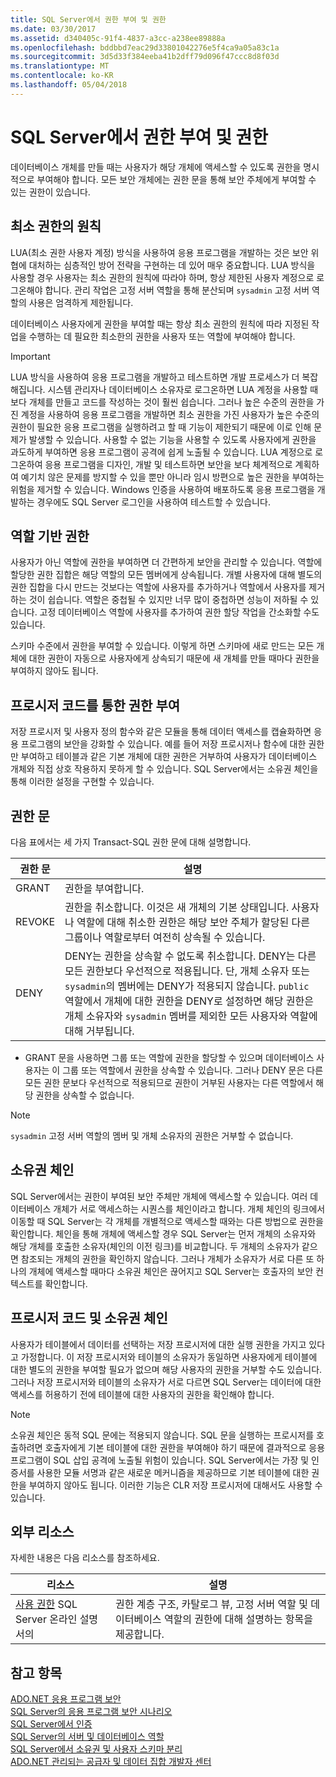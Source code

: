 ```yaml
---
title: SQL Server에서 권한 부여 및 권한
ms.date: 03/30/2017
ms.assetid: d340405c-91f4-4837-a3cc-a238ee89888a
ms.openlocfilehash: bddbbd7eac29d33801042276e5f4ca9a05a83c1a
ms.sourcegitcommit: 3d5d33f384eeba41b2dff79d096f47ccc8d8f03d
ms.translationtype: MT
ms.contentlocale: ko-KR
ms.lasthandoff: 05/04/2018
---
```

# <a name="authorization-and-permissions-in-sql-server"></a>SQL Server에서 권한 부여 및 권한
데이터베이스 개체를 만들 때는 사용자가 해당 개체에 액세스할 수 있도록 권한을 명시적으로 부여해야 합니다. 모든 보안 개체에는 권한 문을 통해 보안 주체에게 부여할 수 있는 권한이 있습니다.  
  
## <a name="the-principle-of-least-privilege"></a>최소 권한의 원칙  
 LUA(최소 권한 사용자 계정) 방식을 사용하여 응용 프로그램을 개발하는 것은 보안 위협에 대처하는 심층적인 방어 전략을 구현하는 데 있어 매우 중요합니다. LUA 방식을 사용할 경우 사용자는 최소 권한의 원칙에 따라야 하며, 항상 제한된 사용자 계정으로 로그온해야 합니다. 관리 작업은 고정 서버 역할을 통해 분산되며 `sysadmin` 고정 서버 역할의 사용은 엄격하게 제한됩니다.  
  
 데이터베이스 사용자에게 권한을 부여할 때는 항상 최소 권한의 원칙에 따라 지정된 작업을 수행하는 데 필요한 최소한의 권한을 사용자 또는 역할에 부여해야 합니다.  
  
> [!IMPORTANT]
>  LUA 방식을 사용하여 응용 프로그램을 개발하고 테스트하면 개발 프로세스가 더 복잡해집니다. 시스템 관리자나 데이터베이스 소유자로 로그온하면 LUA 계정을 사용할 때보다 개체를 만들고 코드를 작성하는 것이 훨씬 쉽습니다. 그러나 높은 수준의 권한을 가진 계정을 사용하여 응용 프로그램을 개발하면 최소 권한을 가진 사용자가 높은 수준의 권한이 필요한 응용 프로그램을 실행하려고 할 때 기능이 제한되기 때문에 이로 인해 문제가 발생할 수 있습니다. 사용할 수 없는 기능을 사용할 수 있도록 사용자에게 권한을 과도하게 부여하면 응용 프로그램이 공격에 쉽게 노출될 수 있습니다. LUA 계정으로 로그온하여 응용 프로그램을 디자인, 개발 및 테스트하면 보안을 보다 체계적으로 계획하여 예기치 않은 문제를 방지할 수 있을 뿐만 아니라 임시 방편으로 높은 권한을 부여하는 위험을 제거할 수 있습니다. Windows 인증을 사용하여 배포하도록 응용 프로그램을 개발하는 경우에도 SQL Server 로그인을 사용하여 테스트할 수 있습니다.  
  
## <a name="role-based-permissions"></a>역할 기반 권한  
 사용자가 아닌 역할에 권한을 부여하면 더 간편하게 보안을 관리할 수 있습니다. 역할에 할당한 권한 집합은 해당 역할의 모든 멤버에게 상속됩니다. 개별 사용자에 대해 별도의 권한 집합을 다시 만드는 것보다는 역할에 사용자를 추가하거나 역할에서 사용자를 제거하는 것이 쉽습니다. 역할은 중첩될 수 있지만 너무 많이 중첩하면 성능이 저하될 수 있습니다. 고정 데이터베이스 역할에 사용자를 추가하여 권한 할당 작업을 간소화할 수도 있습니다.  
  
 스키마 수준에서 권한을 부여할 수 있습니다. 이렇게 하면 스키마에 새로 만드는 모든 개체에 대한 권한이 자동으로 사용자에게 상속되기 때문에 새 개체를 만들 때마다 권한을 부여하지 않아도 됩니다.  
  
## <a name="permissions-through-procedural-code"></a>프로시저 코드를 통한 권한 부여  
 저장 프로시저 및 사용자 정의 함수와 같은 모듈을 통해 데이터 액세스를 캡슐화하면 응용 프로그램의 보안을 강화할 수 있습니다. 예를 들어 저장 프로시저나 함수에 대한 권한만 부여하고 테이블과 같은 기본 개체에 대한 권한은 거부하여 사용자가 데이터베이스 개체와 직접 상호 작용하지 못하게 할 수 있습니다. SQL Server에서는 소유권 체인을 통해 이러한 설정을 구현할 수 있습니다.  
  
## <a name="permission-statements"></a>권한 문  
 다음 표에서는 세 가지 Transact-SQL 권한 문에 대해 설명합니다.  
  
|권한 문|설명|  
|--------------------------|-----------------|  
|GRANT|권한을 부여합니다.|  
|REVOKE|권한을 취소합니다. 이것은 새 개체의 기본 상태입니다. 사용자나 역할에 대해 취소한 권한은 해당 보안 주체가 할당된 다른 그룹이나 역할로부터 여전히 상속될 수 있습니다.|  
|DENY|DENY는 권한을 상속할 수 없도록 취소합니다. DENY는 다른 모든 권한보다 우선적으로 적용됩니다. 단, 개체 소유자 또는 `sysadmin`의 멤버에는 DENY가 적용되지 않습니다. `public` 역할에서 개체에 대한 권한을 DENY로 설정하면 해당 권한은 개체 소유자와 `sysadmin` 멤버를 제외한 모든 사용자와 역할에 대해 거부됩니다.|  
  
-   GRANT 문을 사용하면 그룹 또는 역할에 권한을 할당할 수 있으며 데이터베이스 사용자는 이 그룹 또는 역할에서 권한을 상속할 수 있습니다. 그러나 DENY 문은 다른 모든 권한 문보다 우선적으로 적용되므로 권한이 거부된 사용자는 다른 역할에서 해당 권한을 상속할 수 없습니다.  
  
> [!NOTE]
>  `sysadmin` 고정 서버 역할의 멤버 및 개체 소유자의 권한은 거부할 수 없습니다.  
  
## <a name="ownership-chains"></a>소유권 체인  
 SQL Server에서는 권한이 부여된 보안 주체만 개체에 액세스할 수 있습니다. 여러 데이터베이스 개체가 서로 액세스하는 시퀀스를 체인이라고 합니다. 개체 체인의 링크에서 이동할 때 SQL Server는 각 개체를 개별적으로 액세스할 때와는 다른 방법으로 권한을 확인합니다. 체인을 통해 개체에 액세스할 경우 SQL Server는 먼저 개체의 소유자와 해당 개체를 호출한 소유자(체인의 이전 링크)를 비교합니다. 두 개체의 소유자가 같으면 참조되는 개체의 권한을 확인하지 않습니다. 그러나 개체가 소유자가 서로 다른 또 하나의 개체에 액세스할 때마다 소유권 체인은 끊어지고 SQL Server는 호출자의 보안 컨텍스트를 확인합니다.  
  
## <a name="procedural-code-and-ownership-chaining"></a>프로시저 코드 및 소유권 체인  
 사용자가 테이블에서 데이터를 선택하는 저장 프로시저에 대한 실행 권한을 가지고 있다고 가정합니다. 이 저장 프로시저와 테이블의 소유자가 동일하면 사용자에게 테이블에 대한 별도의 권한을 부여할 필요가 없으며 해당 사용자의 권한을 거부할 수도 있습니다. 그러나 저장 프로시저와 테이블의 소유자가 서로 다르면 SQL Server는 데이터에 대한 액세스를 허용하기 전에 테이블에 대한 사용자의 권한을 확인해야 합니다.  
  
> [!NOTE]
>  소유권 체인은 동적 SQL 문에는 적용되지 않습니다. SQL 문을 실행하는 프로시저를 호출하려면 호출자에게 기본 테이블에 대한 권한을 부여해야 하기 때문에 결과적으로 응용 프로그램이 SQL 삽입 공격에 노출될 위험이 있습니다. SQL Server에서는 가장 및 인증서를 사용한 모듈 서명과 같은 새로운 메커니즘을 제공하므로 기본 테이블에 대한 권한을 부여하지 않아도 됩니다. 이러한 기능은 CLR 저장 프로시저에 대해서도 사용할 수 있습니다.  
  
## <a name="external-resources"></a>외부 리소스  
 자세한 내용은 다음 리소스를 참조하세요.  
  
|리소스|설명|  
|--------------|-----------------|  
|[사용 권한](http://msdn.microsoft.com/library/ms191291.aspx) SQL Server 온라인 설명서의|권한 계층 구조, 카탈로그 뷰, 고정 서버 역할 및 데이터베이스 역할의 권한에 대해 설명하는 항목을 제공합니다.|  
  
## <a name="see-also"></a>참고 항목  
 [ADO.NET 응용 프로그램 보안](../../../../../docs/framework/data/adonet/securing-ado-net-applications.md)  
 [SQL Server의 응용 프로그램 보안 시나리오](../../../../../docs/framework/data/adonet/sql/application-security-scenarios-in-sql-server.md)  
 [SQL Server에서 인증](../../../../../docs/framework/data/adonet/sql/authentication-in-sql-server.md)  
 [SQL Server의 서버 및 데이터베이스 역할](../../../../../docs/framework/data/adonet/sql/server-and-database-roles-in-sql-server.md)  
 [SQL Server에서 소유권 및 사용자 스키마 분리](../../../../../docs/framework/data/adonet/sql/ownership-and-user-schema-separation-in-sql-server.md)  
 [ADO.NET 관리되는 공급자 및 데이터 집합 개발자 센터](http://go.microsoft.com/fwlink/?LinkId=217917)
